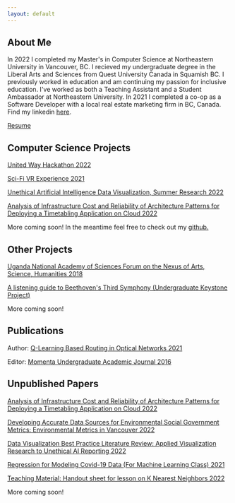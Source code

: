 ```yaml
---
layout: default
---
```


## About Me

In 2022 I completed my Master's in Computer Science at Northeastern University in Vancouver, BC. I recieved my undergraduate degree in the Liberal Arts and Sciences from Quest University Canada in Squamish BC. I previously worked in education and am continuing my passion for inclusive education. I've worked as both a Teaching Assistant and a Student Ambassador at Northeastern University. In 2021 I completed a co-op as a Software Developer with a local real estate marketing firm in BC, Canada. Find my linkedin [here](https://www.linkedin.com/in/sommer-harris-824864103/?original_referer=https%3A%2F%2Fwww%2Egoogle%2Ecom%2F&originalSubdomain=ca). 

[Resume](files/resume.pdf)

## Computer Science Projects
[United Way Hackathon 2022](./projects/united-way-hackathon.html)

[Sci-Fi VR Experience 2021](./projects/sci-fi-vr.html)

[Unethical Artificial Intelligence Data Visualization, Summer Research 2022](https://sommerharris.github.io/)

[Analysis of Infrastructure Cost and Reliability of Architecture Patterns for Deploying a Timetabling Application on Cloud 2022](./projects/capstone.html)

More coming soon! In the meantime feel free to check out my [github.](https://github.com/sommerharris?tab=repositories)

## Other Projects

[Uganda National Academy of Sciences Forum on the Nexus of Arts, Science, Humanities 2018](./projects/nash.html)

[A listening guide to Beethoven's Third Symphony (Undergraduate Keystone Project)](./projects/keystone.html)

More coming soon!

## Publications

Author: [Q-Learning Based Routing in Optical Networks 2021](files/qlearning.pdf)

Editor: [Momenta Undergraduate Academic Journal 2016](files/Momenta-2016.pdf)

## Unpublished Papers

[Analysis of Infrastructure Cost and Reliability of Architecture Patterns for Deploying a Timetabling Application on Cloud 2022](files/capstone.pdf)

[Developing Accurate Data Sources for Environmental Social Government Metrics: Environmental Metrics in Vancouver 2022](files/esg.pdf)

[Data Visualization Best Practice Literature Review: Applied Visualization Research to Unethical AI Reporting 2022](files/datavis.pdf)

[Regression for Modeling Covid-19 Data (For Machine Learning Class) 2021](files/covid19.pdf)

[Teaching Material: Handout sheet for lesson on K Nearest Neighbors 2022](files/knn.pdf)

More coming soon!

